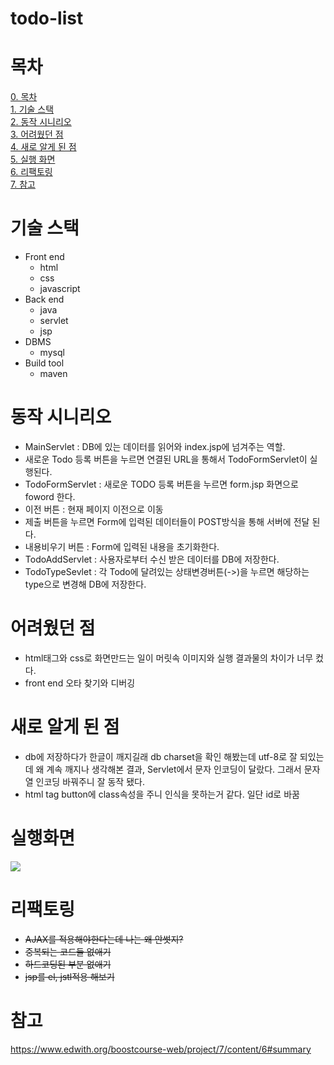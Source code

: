 
# todo-list

# 목차
  [0. 목차](#목차)  
  [1. 기술 스택](#기술-스택)  
  [2. 동작 시니리오](#동작-시니리오)  
  [3. 어려웠던 점](#어려웠던-점)  
  [4. 새로 알게 된 점](#새로-알게-된-점)  
  [5. 실행 화면](#실행화면)  
  [6. 리팩토링](#리팩토링)  
  [7. 참고](#참고)  

# 기술 스택
  - Front end
    - html
    - css
    - javascript
  - Back end
    - java
    - servlet
    - jsp
  - DBMS
    - mysql
  - Build tool
    - maven

# 동작 시니리오
  - MainServlet : DB에 있는 데이터를 읽어와 index.jsp에 넘겨주는 역할.
  - 새로운 Todo 등록 버튼을 누르면 연결된 URL을 통해서 TodoFormServlet이 실행된다.
  - TodoFormServlet : 새로운 TODO 등록 버튼을 누르면 form.jsp 화면으로 foword 한다.
  - 이전 버튼 : 현재 페이지 이전으로 이동
  - 제출 버튼을 누르면 Form에 입력된 데이터들이 POST방식을 통해 서버에 전달 된다.
  - 내용비우기 버튼 : Form에 입력된 내용을 초기화한다.
  - TodoAddServlet : 사용자로부터 수신 받은 데이터를 DB에 저장한다.
  - TodoTypeSevlet : 각 Todo에 달려있는 상태변경버튼(->)을 누르면 해당하는 type으로 변경해 DB에 저장한다.

# 어려웠던 점
  - html태그와 css로 화면만드는 일이 머릿속 이미지와 실행 결과물의 차이가 너무 컸다.
  - front end 오타 찾기와 디버깅

# 새로 알게 된 점
  - db에 저장하다가 한글이 깨지길래 db charset을 확인 해봤는데 utf-8로 잘 되있는데 왜 계속 깨지나 생각해본 결과,
  Servlet에서 문자 인코딩이 달랐다. 그래서 문자열 인코딩 바꿔주니 잘 동작 됐다.
  - html tag button에 class속성을 주니 인식을 못하는거 같다. 일단 id로 바꿈 

# 실행화면
![](https://user-images.githubusercontent.com/52232390/62026791-ef942980-b216-11e9-8cf7-53160472ccc9.gif)
<!--![](https://user-images.githubusercontent.com/52232390/60170484-7aae8800-9843-11e9-95f6-8cb37d01bb72.png)
![](https://user-images.githubusercontent.com/52232390/60170490-7c784b80-9843-11e9-8224-23d3b0923279.png)
![](https://user-images.githubusercontent.com/52232390/60170503-7f733c00-9843-11e9-89ed-62873f8eab7f.png)
![](https://user-images.githubusercontent.com/52232390/60170507-813cff80-9843-11e9-8510-7a330e05d1b7.png)-->

# 리팩토링
  - ~~AJAX를 적용해야한다는데 나는 왜 안썻지?~~
  - ~~중복되는 코드들 없애기~~
  - ~~하드코딩된 부분 없애기~~
  - ~~jsp를 el, jstl적용 해보기~~
# 참고
https://www.edwith.org/boostcourse-web/project/7/content/6#summary
